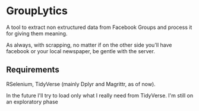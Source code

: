 # GroupLytics

A tool to extract non extructured data from Facebook Groups and process it for giving them meaning.

As always, with scrapping, no matter if on the other side you'll have facebook or your local 
newspaper, be gentle with the server.

## Requirements

RSelenium, TidyVerse (mainly Dplyr and Magrittr, as of now).

In the future I'll try to load only what I really need from TidyVerse. I'm still on an exploratory phase